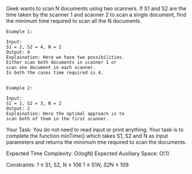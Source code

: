 Geek wants to scan N documents using two scanners. If S1 and S2 are the time taken by the scanner 1 and scanner 2 to scan a single document, find the minimum time required to scan all the N documents.

```
Example 1:

Input: 
S1 = 2, S2 = 4, N = 2
Output: 4
Explaination: Here we have two possibilities. 
Either scan both documents in scanner 1 or
scan one document in each scanner. 
In both the cases time required is 4.
 ```
 ```

Example 2:

Input: 
S1 = 1, S2 = 3, N = 2
Output: 2
Explaination: Here the optimal approach is to 
scan both of them in the first scanner.
 ```

Your Task:
You do not need to read input or print anything. Your task is to complete the function minTime() which takes S1, S2 and N as input parameters and returns the minimum tme required to scan the documents.

 

Expected Time Complexity: O(logN)
Expected Auxiliary Space: O(1)

 

Constraints:
1 ≤ S1, S2, N ≤ 106
1 ≤ S1*N, S2*N ≤ 109
